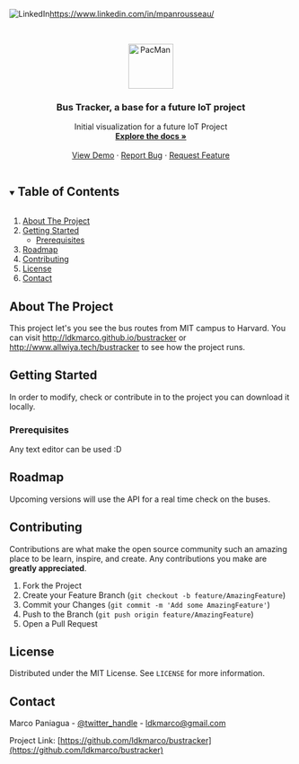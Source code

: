 ![LinkedIn][linkedin-shield]https://www.linkedin.com/in/mpanrousseau/



<br />
<p align="center">
  <a href="https://github.com/ldkmarco/bustracker">
    <img src="images/PacMan1.png" alt="PacMan" width="80" height="80">
  </a>

  <h3 align="center">Bus Tracker, a base for a future IoT project</h3>

  <p align="center">
    Initial visualization for a future IoT Project
    <br />
    <a href="https://github.com/ldkmarco/bustracker"><strong>Explore the docs »</strong></a>
    <br />
    <br />
    <a href="https://github.com/ldkmarco/bustracker">View Demo</a>
    ·
    <a href="https://github.com/ldkmarco/bustracker/issues">Report Bug</a>
    ·
    <a href="https://github.com/ldkmarco/bustracker/issues">Request Feature</a>
  </p>
</p>



<!-- TABLE OF CONTENTS -->
<details open="open">
  <summary><h2 style="display: inline-block">Table of Contents</h2></summary>
  <ol>
    <li>
      <a href="#about-the-project">About The Project</a>
    </li>
    <li>
      <a href="#getting-started">Getting Started</a>
      <ul>
        <li><a href="#prerequisites">Prerequisites</a></li>
      </ul>
    </li>
    <li><a href="#roadmap">Roadmap</a></li>
    <li><a href="#contributing">Contributing</a></li>
    <li><a href="#license">License</a></li>
    <li><a href="#contact">Contact</a></li>
  </ol>
</details>



<!-- ABOUT THE PROJECT -->
## About The Project

This project let's you see the bus routes from MIT campus to Harvard. You can visit http://ldkmarco.github.io/bustracker or http://www.allwiya.tech/bustracker to see how the project runs.


<!-- GETTING STARTED -->
## Getting Started

In order to modify, check or contribute in to the project you can download it locally.

### Prerequisites

Any text editor can be used :D

<!-- ROADMAP -->
## Roadmap

Upcoming versions will use the API for a real time check on the buses.

<!-- CONTRIBUTING -->
## Contributing

Contributions are what make the open source community such an amazing place to be learn, inspire, and create. Any contributions you make are **greatly appreciated**.

1. Fork the Project
2. Create your Feature Branch (`git checkout -b feature/AmazingFeature`)
3. Commit your Changes (`git commit -m 'Add some AmazingFeature'`)
4. Push to the Branch (`git push origin feature/AmazingFeature`)
5. Open a Pull Request

<!-- LICENSE -->
## License

Distributed under the MIT License. See `LICENSE` for more information.



<!-- CONTACT -->
## Contact

Marco Paniagua - [@twitter_handle](https://twitter.com/ldkmarco) - ldkmarco@gmail.com

Project Link: [https://github.com/ldkmarco/bustracker](https://github.com/ldkmarco/bustracker)

[linkedin-shield]: https://img.shields.io/badge/-LinkedIn-black.svg?style=for-the-badge&logo=linkedin&colorB=555
[linkedin-url]: https://www.linkedin.com/in/mpanrousseau/
